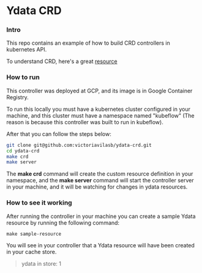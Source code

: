 # Ydata CRD 

### Intro

This repo contains an example of how to build CRD controllers in kubernetes API. 

To understand CRD, here's a great [resource](https://www.youtube.com/watch?v=xGafiZEX0YA&t=756s)

### How to run

This controller was deployed at GCP, and its image is in Google Container Registry.

To run this locally you must have a kubernetes cluster configured in your machine, and this cluster must have a namespace named "kubeflow" (The reason is because this controller was built to run in kubeflow). 

After that you can follow the steps below:
```sh
git clone git@github.com:victoriavilasb/ydata-crd.git
cd ydata-crd
make crd
make server
```

The **make crd** command will create the custom resource definition in your namespace, and the **make server** command will start the controller server in your machine, and it will be watching for changes in ydata resources.

### How to see it working

After running the controller in your machine you can create a sample Ydata resource by running the following command:

```
make sample-resource
```

You will see in your controller that a Ydata resource will have been created in your cache store. 

> ydata in store: 1
